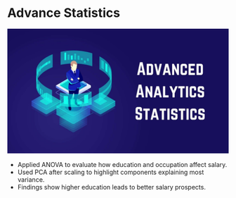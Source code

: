 # Advance Statistics

![Advance Statistics](../assets/img/Advanced-Analytics-Statistics.jpg)

- Applied ANOVA to evaluate how education and occupation affect salary.
- Used PCA after scaling to highlight components explaining most variance.
- Findings show higher education leads to better salary prospects.
